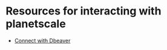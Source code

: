 # Resources for interacting with planetscale

- [Connect with Dbeaver](https://github.com/planetscale/discussion/discussions/105)

